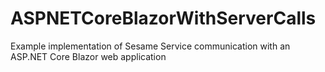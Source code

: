 # ASPNETCoreBlazorWithServerCalls
Example implementation of Sesame Service communication with an ASP.NET Core Blazor web application
